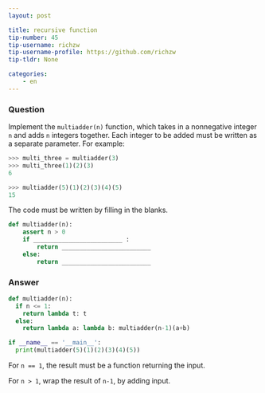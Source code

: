 ```yaml
---
layout: post

title: recursive function
tip-number: 45
tip-username: richzw
tip-username-profile: https://github.com/richzw
tip-tldr: None

categories:
    - en
---
```


### Question

Implement the `multiadder(n)` function, which takes in a nonnegative integer `n` and adds `n` integers together. Each integer to be added must
be written as a separate parameter. For example:

```python
>>> multi_three = multiadder(3)
>>> multi_three(1)(2)(3)
6

>>> multiadder(5)(1)(2)(3)(4)(5)
15
```

The code must be written by filling in the blanks.

```python
def multiadder(n):
    assert n > 0
    if _________________________ :
        return _________________________
    else:
        return _________________________
```

### Answer

```python
def multiadder(n):
  if n <= 1:
    return lambda t: t
  else:
    return lambda a: lambda b: multiadder(n-1)(a+b)

if __name__ == '__main__':
  print(multiadder(5)(1)(2)(3)(4)(5))
```

For `n == 1`, the result must be a function returning the input.

For `n > 1`, wrap the result of `n-1`, by adding input.



